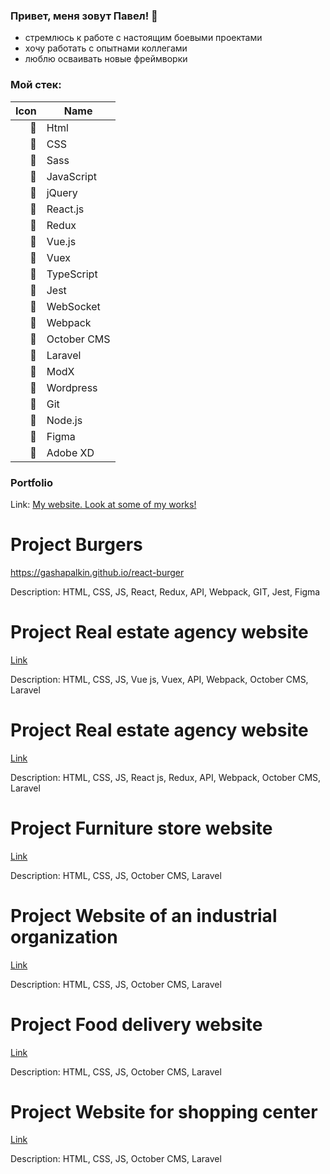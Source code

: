 ### Привет, меня зовут Павел! 👋

- стремлюсь к работе с настоящим боевыми проектами <br>
- хочу работать с опытнами коллегами <br>
- люблю осваивать новые фреймворки <br>

### Мой стек:

|  Icon |    Name        |
|-----:|-----------------|
| 👋 |      Html         |
| 👋 |      CSS          |
| 👋 |      Sass         |
| 👋 |      JavaScript   |
| 👋 |      jQuery       |
| 👋 |      React.js     |
| 👋 |      Redux        |
| 👋 |      Vue.js       |
| 👋 |      Vuex         |
| 👋 |      TypeScript   |
| 👋 |      Jest         |
| 👋 |      WebSocket    |
| 👋 |      Webpack      |
| 👋 |      October CMS  |
| 👋 |      Laravel      |
| 👋 |      ModX         |
| 👋 |      Wordpress    |
| 👋 |      Git          |
| 👋 |      Node.js      |
| 👋 |      Figma        |
| 👋 |      Adobe XD     |



### Portfolio
Link: [My website. Look at some of my works!](http://gashapalkin.airtac.su/)


# Project Burgers
https://gashapalkin.github.io/react-burger

Description: HTML, CSS, JS, React, Redux, API, Webpack, GIT, Jest, Figma

# Project Real estate agency website
[Link](http://estate.airtac.su/)

Description: HTML, CSS, JS, Vue js, Vuex, API, Webpack, October CMS, Laravel

# Project Real estate agency website
[Link](http://estate-react.airtac.su/)

Description: HTML, CSS, JS, React js, Redux, API, Webpack, October CMS, Laravel

# Project Furniture store website
[Link](http://mebel.airtac.su/)

Description: HTML, CSS, JS, October CMS, Laravel

# Project Website of an industrial organization
[Link](http://metallur.airtac.su/)

Description: HTML, CSS, JS, October CMS, Laravel

# Project Food delivery website
[Link](http://delivery.airtac.su/)

Description: HTML, CSS, JS, October CMS, Laravel

# Project Website for shopping center 
[Link](http://mall.airtac.su/)

Description: HTML, CSS, JS, October CMS, Laravel

